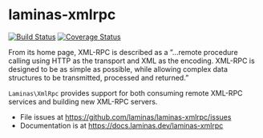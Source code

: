 # laminas-xmlrpc

[![Build Status](https://travis-ci.org/laminas/laminas-xmlrpc.svg?branch=master)](https://travis-ci.org/laminas/laminas-xmlrpc)
[![Coverage Status](https://coveralls.io/repos/laminas/laminas-xmlrpc/badge.svg?branch=master)](https://coveralls.io/r/laminas/laminas-xmlrpc?branch=master)

From its home page, XML-RPC is described as a ”...remote procedure calling using
HTTP as the transport and XML as the encoding. XML-RPC is designed to be as
simple as possible, while allowing complex data structures to be transmitted,
processed and returned.”

`Laminas\XmlRpc` provides support for both consuming remote XML-RPC services and
building new XML-RPC servers.


- File issues at https://github.com/laminas/laminas-xmlrpc/issues
- Documentation is at https://docs.laminas.dev/laminas-xmlrpc
